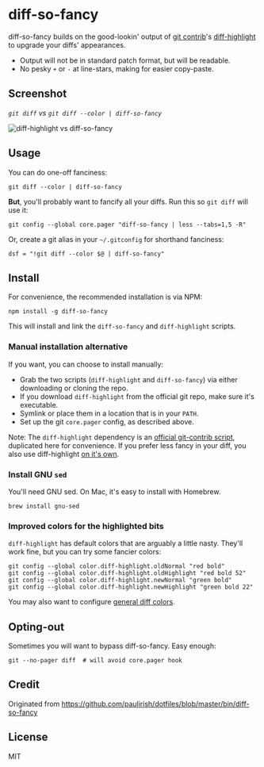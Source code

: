 # diff-so-fancy

diff-so-fancy builds on the good-lookin' output of [git contrib](https://github.com/git/git/tree/master/contrib)'s [diff-highlight](https://github.com/git/git/tree/master/contrib/diff-highlight) to upgrade
your diffs' appearances.

* Output will not be in standard patch format, but will be readable.
* No pesky `+` or `-` at line-stars, making for easier copy-paste.

## Screenshot

*`git diff` vs `git diff --color | diff-so-fancy`*

![diff-highlight vs diff-so-fancy](https://cloud.githubusercontent.com/assets/39191/10000682/8e849130-6052-11e5-9bd9-bd4505cd24d6.png)

## Usage

You can do one-off fanciness:
```shell
git diff --color | diff-so-fancy
```

**But**, you'll probably want to fancify all your diffs. Run this so `git diff` will use it:
```shell
git config --global core.pager "diff-so-fancy | less --tabs=1,5 -R"
```

Or, create a git alias  in your `~/.gitconfig` for shorthand fanciness:
```shell
dsf = "!git diff --color $@ | diff-so-fancy"
```

## Install

For convenience, the recommended installation is via NPM:
```shell
npm install -g diff-so-fancy
```
This will install and link the `diff-so-fancy` and `diff-highlight` scripts.

### Manual installation alternative

If you want, you can choose to install manually:

* Grab the two scripts (`diff-highlight` and `diff-so-fancy`) via either downloading or cloning the repo.
* If you download `diff-highlight` from the official git repo, make sure it's executable.
* Symlink or place them in a location that is in your `PATH`.
* Set up the git `core.pager` config, as described above.

Note: The `diff-highlight` dependency is an [official git-contrib script](https://github.com/git/git/tree/master/contrib/diff-highlight), duplicated here for convenience. If you prefer less fancy in your diff, you also use diff-highlight [on it's own](https://news.ycombinator.com/item?id=11068436).

### Install GNU `sed`

You'll need GNU sed. On Mac, it's easy to install with Homebrew.
```shell
brew install gnu-sed
```

### Improved colors for the highlighted bits

`diff-highlight` has default colors that are arguably a little nasty. They'll work fine, but you can try some fancier colors:
```shell
git config --global color.diff-highlight.oldNormal "red bold"
git config --global color.diff-highlight.oldHighlight "red bold 52"
git config --global color.diff-highlight.newNormal "green bold"
git config --global color.diff-highlight.newHighlight "green bold 22"
```
You may also want to configure [general diff colors](https://github.com/paulirish/dotfiles/blob/63cb8193b0e66cf80ab6332477f1f52c7fbb9311/.gitconfig#L23-L36).

## Opting-out

Sometimes you will want to bypass diff-so-fancy. Easy enough:

```shell
git --no-pager diff  # will avoid core.pager hook
```


## Credit

Originated from https://github.com/paulirish/dotfiles/blob/master/bin/diff-so-fancy


## License

MIT
